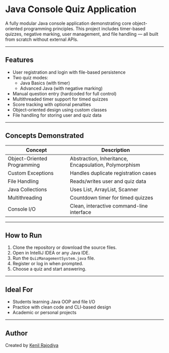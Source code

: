 # Java Console Quiz Application

A fully modular Java console application demonstrating core object-oriented programming principles. This project includes timer-based quizzes, negative marking, user management, and file handling — all built from scratch without external APIs.

---

## Features

- User registration and login with file-based persistence
- Two quiz modes:
  - Java Basics (with timer)
  - Advanced Java (with negative marking)
- Manual question entry (hardcoded for full control)
- Multithreaded timer support for timed quizzes
- Score tracking with optional penalties
- Object-oriented design using custom classes
- File handling for storing user and quiz data

---


## Concepts Demonstrated

| Concept                   | Description                                      |
|---------------------------|--------------------------------------------------|
| Object-Oriented Programming | Abstraction, Inheritance, Encapsulation, Polymorphism |
| Custom Exceptions          | Handles duplicate registration cases             |
| File Handling              | Reads/writes user and quiz data                  |
| Java Collections           | Uses List, ArrayList, Scanner                    |
| Multithreading             | Countdown timer for timed quizzes                |
| Console I/O                | Clean, interactive command-line interface        |

---

## How to Run

1. Clone the repository or download the source files.
2. Open in IntelliJ IDEA or any Java IDE.
3. Run the `QuizManagementSystem.java` file.
4. Register or log in when prompted.
5. Choose a quiz and start answering.

---


## Ideal For

- Students learning Java OOP and file I/O
- Practice with clean code and CLI-based design
- Academic or personal projects

---

## Author

Created by [Kenil Rajodiya](https://github.com/kenil-rajodiya)
